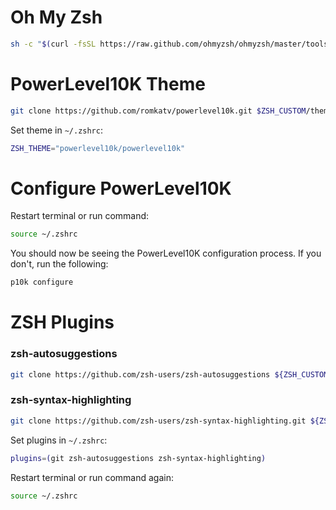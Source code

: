 # Oh My Zsh
```sh
sh -c "$(curl -fsSL https://raw.github.com/ohmyzsh/ohmyzsh/master/tools/install.sh)"
```

# PowerLevel10K Theme
```sh
git clone https://github.com/romkatv/powerlevel10k.git $ZSH_CUSTOM/themes/powerlevel10k
```

Set theme in `~/.zshrc`:
```sh
ZSH_THEME="powerlevel10k/powerlevel10k"
```

# Configure PowerLevel10K

Restart terminal or run command:
```sh
source ~/.zshrc
```

You should now be seeing the PowerLevel10K configuration process. If you don't, run the following:
```sh
p10k configure
```

# ZSH Plugins
### zsh-autosuggestions
```sh
git clone https://github.com/zsh-users/zsh-autosuggestions ${ZSH_CUSTOM:-~/.oh-my-zsh/custom}/plugins/zsh-autosuggestions
```

### zsh-syntax-highlighting
```sh
git clone https://github.com/zsh-users/zsh-syntax-highlighting.git ${ZSH_CUSTOM:-~/.oh-my-zsh/custom}/plugins/zsh-syntax-highlighting
```

Set plugins in `~/.zshrc`:
```sh
plugins=(git zsh-autosuggestions zsh-syntax-highlighting)
```

Restart terminal or run command again:
```sh
source ~/.zshrc
```
